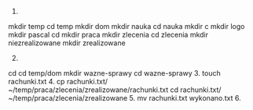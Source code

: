 1.


mkdir temp
cd temp
mkdir dom
mkdir nauka	
cd nauka
mkdir c
mkdir logo
mkdir pascal
cd 
mkdir praca
mkdir zlecenia
cd zlecenia
mkdir niezrealizowane
mkdir zrealizowane

2.
cd
cd temp/dom
mkdir wazne-sprawy
cd wazne-sprawy
3.
touch rachunki.txt
4.
cp rachunki.txt/ ~/temp/praca/zlecenia/zrealizowane/rachunki.txt
cd rachunki.txt/ ~/temp/praca/zlecenia/zrealizowane
5.
mv rachunki.txt wykonano.txt
6.


